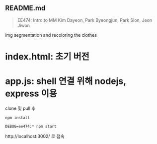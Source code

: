 ## README.md

> EE474: Intro to MM
> Kim Dayeon, Park Byeongjun, Park Sion, Jeon Jiwon

img segmentation and recoloring the clothes


# index.html: 초기 버전

# app.js: shell 연결 위해 nodejs, express 이용
clone 및 pull 후

```
npm install

DEBUG=ee474:* npm start
```
http://localhost:3002/ 로 접속
